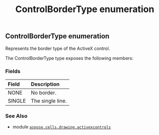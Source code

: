 ﻿---
title: ControlBorderType enumeration
second_title: Aspose.Cells for Python via .NET API References
description: 
type: docs
weight: 140
url: /aspose.cells.drawing.activexcontrols/controlbordertype/
is_root: false
---

## ControlBorderType enumeration

Represents the border type of the ActiveX control.



The ControlBorderType type exposes the following members:

### Fields
| Field | Description |
| :- | :- |
| NONE | No border. |
| SINGLE | The single line. |



### See Also
* module [`aspose.cells.drawing.activexcontrols`](..)
